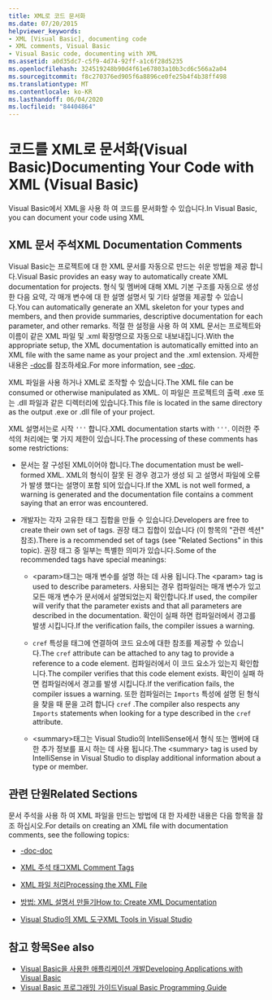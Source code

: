 ```yaml
---
title: XML로 코드 문서화
ms.date: 07/20/2015
helpviewer_keywords:
- XML [Visual Basic], documenting code
- XML comments, Visual Basic
- Visual Basic code, documenting with XML
ms.assetid: a0d35dc7-c5f9-4d74-92ff-a1c6f28d5235
ms.openlocfilehash: 324519248b90d4f61e67803a10b3cd6c566a2a04
ms.sourcegitcommit: f8c270376ed905f6a8896ce0fe25b4f4b38ff498
ms.translationtype: MT
ms.contentlocale: ko-KR
ms.lasthandoff: 06/04/2020
ms.locfileid: "84404864"
---
```

# <a name="documenting-your-code-with-xml-visual-basic"></a><span data-ttu-id="96a62-102">코드를 XML로 문서화(Visual Basic)</span><span class="sxs-lookup"><span data-stu-id="96a62-102">Documenting Your Code with XML (Visual Basic)</span></span>

<span data-ttu-id="96a62-103">Visual Basic에서 XML을 사용 하 여 코드를 문서화할 수 있습니다.</span><span class="sxs-lookup"><span data-stu-id="96a62-103">In Visual Basic, you can document your code using XML</span></span>

## <a name="xml-documentation-comments"></a><span data-ttu-id="96a62-104">XML 문서 주석</span><span class="sxs-lookup"><span data-stu-id="96a62-104">XML Documentation Comments</span></span>

<span data-ttu-id="96a62-105">Visual Basic는 프로젝트에 대 한 XML 문서를 자동으로 만드는 쉬운 방법을 제공 합니다.</span><span class="sxs-lookup"><span data-stu-id="96a62-105">Visual Basic provides an easy way to automatically create XML documentation for projects.</span></span> <span data-ttu-id="96a62-106">형식 및 멤버에 대해 XML 기본 구조를 자동으로 생성 한 다음 요약, 각 매개 변수에 대 한 설명 설명서 및 기타 설명을 제공할 수 있습니다.</span><span class="sxs-lookup"><span data-stu-id="96a62-106">You can automatically generate an XML skeleton for your types and members, and then provide summaries, descriptive documentation for each parameter, and other remarks.</span></span> <span data-ttu-id="96a62-107">적절 한 설정을 사용 하 여 XML 문서는 프로젝트와 이름이 같은 XML 파일 및 .xml 확장명으로 자동으로 내보내집니다.</span><span class="sxs-lookup"><span data-stu-id="96a62-107">With the appropriate setup, the XML documentation is automatically emitted into an XML file with the same name as your project and the .xml extension.</span></span> <span data-ttu-id="96a62-108">자세한 내용은 [-doc](../../reference/command-line-compiler/doc.md)를 참조하세요.</span><span class="sxs-lookup"><span data-stu-id="96a62-108">For more information, see [-doc](../../reference/command-line-compiler/doc.md).</span></span>

<span data-ttu-id="96a62-109">XML 파일을 사용 하거나 XML로 조작할 수 있습니다.</span><span class="sxs-lookup"><span data-stu-id="96a62-109">The XML file can be consumed or otherwise manipulated as XML.</span></span> <span data-ttu-id="96a62-110">이 파일은 프로젝트의 출력 .exe 또는 .dll 파일과 같은 디렉터리에 있습니다.</span><span class="sxs-lookup"><span data-stu-id="96a62-110">This file is located in the same directory as the output .exe or .dll file of your project.</span></span>

<span data-ttu-id="96a62-111">XML 설명서는로 시작 `'''` 합니다.</span><span class="sxs-lookup"><span data-stu-id="96a62-111">XML documentation starts with `'''`.</span></span> <span data-ttu-id="96a62-112">이러한 주석의 처리에는 몇 가지 제한이 있습니다.</span><span class="sxs-lookup"><span data-stu-id="96a62-112">The processing of these comments has some restrictions:</span></span>

- <span data-ttu-id="96a62-113">문서는 잘 구성된 XML이어야 합니다.</span><span class="sxs-lookup"><span data-stu-id="96a62-113">The documentation must be well-formed XML.</span></span> <span data-ttu-id="96a62-114">XML의 형식이 잘못 된 경우 경고가 생성 되 고 설명서 파일에 오류가 발생 했다는 설명이 포함 되어 있습니다.</span><span class="sxs-lookup"><span data-stu-id="96a62-114">If the XML is not well formed, a warning is generated and the documentation file contains a comment saying that an error was encountered.</span></span>

- <span data-ttu-id="96a62-115">개발자는 각자 고유한 태그 집합을 만들 수 있습니다.</span><span class="sxs-lookup"><span data-stu-id="96a62-115">Developers are free to create their own set of tags.</span></span> <span data-ttu-id="96a62-116">권장 태그 집합이 있습니다 (이 항목의 "관련 섹션" 참조).</span><span class="sxs-lookup"><span data-stu-id="96a62-116">There is a recommended set of tags (see "Related Sections" in this topic).</span></span> <span data-ttu-id="96a62-117">권장 태그 중 일부는 특별한 의미가 있습니다.</span><span class="sxs-lookup"><span data-stu-id="96a62-117">Some of the recommended tags have special meanings:</span></span>

  - <span data-ttu-id="96a62-118">\<param>태그는 매개 변수를 설명 하는 데 사용 됩니다.</span><span class="sxs-lookup"><span data-stu-id="96a62-118">The \<param> tag is used to describe parameters.</span></span> <span data-ttu-id="96a62-119">사용되는 경우 컴파일러는 매개 변수가 있고 모든 매개 변수가 문서에서 설명되었는지 확인합니다.</span><span class="sxs-lookup"><span data-stu-id="96a62-119">If used, the compiler will verify that the parameter exists and that all parameters are described in the documentation.</span></span> <span data-ttu-id="96a62-120">확인이 실패 하면 컴파일러에서 경고를 발생 시킵니다.</span><span class="sxs-lookup"><span data-stu-id="96a62-120">If the verification fails, the compiler issues a warning.</span></span>

  - <span data-ttu-id="96a62-121">`cref` 특성을 태그에 연결하여 코드 요소에 대한 참조를 제공할 수 있습니다.</span><span class="sxs-lookup"><span data-stu-id="96a62-121">The `cref` attribute can be attached to any tag to provide a reference to a code element.</span></span> <span data-ttu-id="96a62-122">컴파일러에서 이 코드 요소가 있는지 확인합니다.</span><span class="sxs-lookup"><span data-stu-id="96a62-122">The compiler verifies that this code element exists.</span></span> <span data-ttu-id="96a62-123">확인이 실패 하면 컴파일러에서 경고를 발생 시킵니다.</span><span class="sxs-lookup"><span data-stu-id="96a62-123">If the verification fails, the compiler issues a warning.</span></span> <span data-ttu-id="96a62-124">또한 컴파일러는 `Imports` 특성에 설명 된 형식을 찾을 때 문을 고려 합니다 `cref` .</span><span class="sxs-lookup"><span data-stu-id="96a62-124">The compiler also respects any `Imports` statements when looking for a type described in the `cref` attribute.</span></span>

  - <span data-ttu-id="96a62-125">\<summary>태그는 Visual Studio의 IntelliSense에서 형식 또는 멤버에 대 한 추가 정보를 표시 하는 데 사용 됩니다.</span><span class="sxs-lookup"><span data-stu-id="96a62-125">The \<summary> tag is used by IntelliSense in Visual Studio to display additional information about a type or member.</span></span>

## <a name="related-sections"></a><span data-ttu-id="96a62-126">관련 단원</span><span class="sxs-lookup"><span data-stu-id="96a62-126">Related Sections</span></span>

<span data-ttu-id="96a62-127">문서 주석을 사용 하 여 XML 파일을 만드는 방법에 대 한 자세한 내용은 다음 항목을 참조 하십시오.</span><span class="sxs-lookup"><span data-stu-id="96a62-127">For details on creating an XML file with documentation comments, see the following topics:</span></span>

- [<span data-ttu-id="96a62-128">-doc</span><span class="sxs-lookup"><span data-stu-id="96a62-128">-doc</span></span>](../../reference/command-line-compiler/doc.md)

- [<span data-ttu-id="96a62-129">XML 주석 태그</span><span class="sxs-lookup"><span data-stu-id="96a62-129">XML Comment Tags</span></span>](../../language-reference/xmldoc/index.md)

- [<span data-ttu-id="96a62-130">XML 파일 처리</span><span class="sxs-lookup"><span data-stu-id="96a62-130">Processing the XML File</span></span>](processing-the-xml-file.md)

- [<span data-ttu-id="96a62-131">방법: XML 설명서 만들기</span><span class="sxs-lookup"><span data-stu-id="96a62-131">How to: Create XML Documentation</span></span>](how-to-create-xml-documentation.md)

- [<span data-ttu-id="96a62-132">Visual Studio의 XML 도구</span><span class="sxs-lookup"><span data-stu-id="96a62-132">XML Tools in Visual Studio</span></span>](/visualstudio/xml-tools/xml-tools-in-visual-studio)

## <a name="see-also"></a><span data-ttu-id="96a62-133">참고 항목</span><span class="sxs-lookup"><span data-stu-id="96a62-133">See also</span></span>

- [<span data-ttu-id="96a62-134">Visual Basic을 사용한 애플리케이션 개발</span><span class="sxs-lookup"><span data-stu-id="96a62-134">Developing Applications with Visual Basic</span></span>](../../developing-apps/index.md)
- [<span data-ttu-id="96a62-135">Visual Basic 프로그래밍 가이드</span><span class="sxs-lookup"><span data-stu-id="96a62-135">Visual Basic Programming Guide</span></span>](../index.md)
